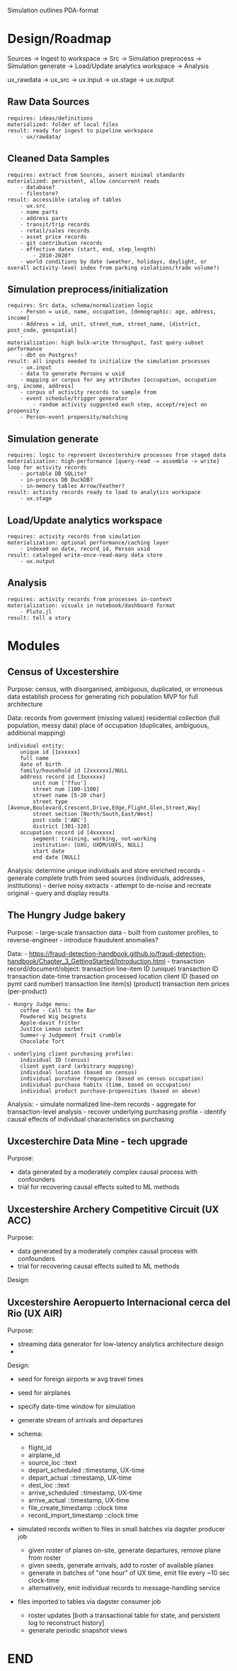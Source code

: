 Simulation outlines
PDA-format

# Design/Roadmap

Sources -> Ingest to workspace -> Src -> Simulation preprocess -> Simulation generate -> Load/Update analytics workspace -> Analysis

ux_rawdata -> ux_src -> ux.input -> ux.stage -> ux.output

## Raw Data Sources 
    requires: ideas/definitions
    materialized: folder of local files
    result: ready for ingest to pipeline workspace 
        - ux/rawdata/

## Cleaned Data Samples 
    requires: extract from Sources, assert minimal standards 
    materialized: persistent, allow concurrent reads
        - database? 
        - filestore? 
    result: accessible catalog of tables
        - ux.src
        - name parts
        - address parts 
        - transit/trip records 
        - retail/sales records 
        - asset price records 
        - git contribution records 
        - effective dates (start, end, step_length) 
            - 2010-2020?
        - world conditions by date (weather, holidays, daylight, or overall activity-level index from parking violations/trade volume?)

## Simulation preprocess/initialization 
    requires: Src data, schema/normalization logic 
        - Person = uxid, name, occupation, [demographic: age, address, income]
        - Address = id, unit, street_num, street_name, [district, post_code, geospatial] 
        - 
    materialization: high bulk-write throughput, fast query-subset performance 
        - dbt on Postgres?
    result: all inputs needed to initialize the simulation processes
        - ux.input
        - data to generate Persons w uxid
        - mapping or corpus for any attributes [occupation, occupation org, income, address]
        - corpus of activity records to sample from 
        - event schedule/trigger generator 
            - random activity suggested each step, accept/reject on propensity
        - Person-event propensity/matching

## Simulation generate 
    requires: logic to represent Uxcestershire processes from staged data 
    materialization: high-performance [query-read -> assemble -> write] loop for activity records 
        - portable DB SQLite?
        - in-process DB DuckDB?
        - in-memory tables Arrow/Feather?
    result: activity records ready to load to analytics workspace
        - ux.stage

## Load/Update analytics workspace 
    requires: activity records from simulation 
    materialization: optional performance/caching layer 
        - indexed on date, record_id, Person uxid 
    result: cataloged write-once-read-many data store 
        - ux.output

## Analysis
    requires: activity records from processes in-context 
    materialization: visuals in notebook/dashboard format 
        - Pluto.jl 
    result: tell a story


# Modules
## Census of Uxcestershire
Purpose: 
    census, with disorganised, ambiguous, duplicated, or erroneous data 
    establish process for generating rich population
    MVP for full architecture

Data: 
    records from goverment (missing values) 
    residential collection (full population, messy data)
    place of occupation (duplicates, ambiguous, additional mapping) 

    individual entity: 
        unique id [1xxxxxx]
        full name 
        date of birth 
        family/household id [2xxxxxx]/NULL
        address record id [3xxxxxx] 
            unit num ['ffuu']
            street num [100-1100]
            street name [5-20 char]
            street type [Avenue,Boulevard,Crescent,Drive,Edge,Flight,Glen,Street,Way] 
            street section [North/South,East/West] 
            post code ['ABC']  
            district [301-320]  
        occupation record id [4xxxxxx] 
            segment: training, working, not-working
            institution: [UXU, UXDM/UXFS, NULL] 
            start date 
            end date [NULL]

Analysis: determine unique individuals and store enriched records
    - generate complete truth from seed sources (individuals, addresses, institutions)
    - derive noisy extracts 
    - attempt to de-noise and recreate original
    - query and display results

## The Hungry Judge bakery
Purpose: 
    - large-scale transaction data 
    - built from customer profiles, to reverse-engineer
    - introduce fraudulent anomalies?

Data: 
    - https://fraud-detection-handbook.github.io/fraud-detection-handbook/Chapter_3_GettingStarted/Introduction.html
    - transaction record/document/object:
        transaction line-item ID (unique) 
        transaction ID
        transaction date-time
        transaction processed location
        client ID (based on pymt card number)
        transaction line item(s) (product)
        transaction item prices (per-product)

    - Hungry Judge menu: 
        coffee - Call to the Bar 
        Powdered Wig beignets 
        Apple-davit fritter
        JustIce Lemon sorbet 
        Summer-y Judgement fruit crumble
        Chocolate Tort 

    - underlying client purchasing profiles:
        individual ID (census)
        client pymt card (arbitrary mapping)
        individual location (based on census)
        individual purchase frequency (based on census occupation)
        individual purchase habits (time, based on occupation)
        individual product purchase-propensities (based on above)

Analysis:
    - simulate normalized line-item records 
    - aggregate for transaction-level analysis 
    - recover underlying purchasing profile 
    - identify causal effects of individual characteristics on purchasing

## Uxcesterchire Data Mine - tech upgrade

Purpose: 
- data generated by a moderately complex causal process with confounders
- trial for recovering causal effects suited to ML methods 



## Uxcestershire Archery Competitive Circuit (UX ACC)

Purpose: 
- data generated by a moderately complex causal process with confounders
- trial for recovering causal effects suited to ML methods 

Design: 


## Uxcestershire Aeropuerto Internacional cerca del Rio (UX AIR) 

Purpose: 
- streaming data generator for low-latency analytics architecture design
- 

Design: 
- seed for foreign airports w avg travel times
- seed for airplanes
- specify date-time window for simulation
- generate stream of arrivals and departures
- schema: 
    - flight_id 
    - airplane_id 
    - source_loc ::text
    - depart_scheduled ::timestamp, UX-time
    - depart_actual ::timestamp, UX-time
    - dest_loc ::text
    - arrive_scheduled ::timestamp, UX-time
    - arrive_actual ::timestamp, UX-time
    - file_create_timestamp ::clock time
    - record_import_timestamp ::clock time

- simulated records written to files in small batches via dagster producer job
    - given roster of planes on-site, generate departures, remove plane from roster
    - given seeds, generate arrivals, add to roster of available planes
    - generate in batches of "one hour" of UX time, emit file every ~10 sec clock-time
    - alternatively, emit individual records to message-handling service
- files imported to tables via dagster consumer job
    - roster updates [both a transactional table for state, and persistent log to reconstruct history]
    - generate periodic snapshot views
    
# END